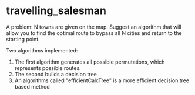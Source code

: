 # travelling_salesman
A problem:
N towns are given on the map. Suggest an algorithm that will allow you to find the optimal route to bypass all N cities and return to the starting point.

Two algorithms implemented:
1) The first algorithm generates all possible permutations, which represents possible routes.
2) The second builds a decision tree
3) An algorithms called "efficientCalcTree" is a more efficient decision tree based method

